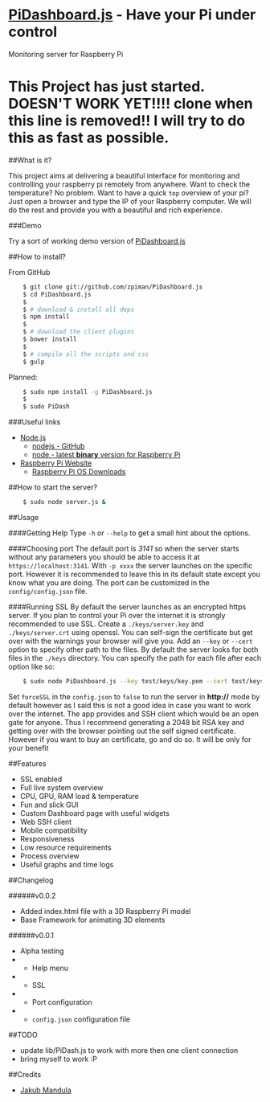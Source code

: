 [PiDashboard.js](https://github.com/zpiman/PiDashboard.js "PiDashboard.js") - Have your Pi under control
==============

Monitoring server for Raspberry Pi

# This Project has just started. **DOESN'T WORK YET!!!!** clone when this line is removed!! I will try to do this as fast as possible.


##What is it?

This project aims at delivering a beautiful interface for monitoring and controlling your raspberry pi remotely from anywhere. Want to check the temperature? No problem. Want to have a quick `top` overview of your pi? Just open a browser and type the IP of your Raspberry computer. We will do the rest and provide you with a beautiful and rich experience.

###Demo

Try a sort of working demo version of [PiDashboard.js](http://zpiman.github.io/PiDashboard.js)

##How to install?

From GitHub

```bash
    $ git clone git://github.com/zpiman/PiDashboard.js
    $ cd PiDashboard.js
    $ 
    $ # download & install all deps
    $ npm install
    $ 
    $ # download the client plugins
    $ bower install
    $ 
    $ # compile all the scripts and css
    $ gulp
```

Planned: 
```bash
    $ sudo npm install -g PiDashboard.js
    $ 
    $ sudo PiDash
```
###Useful links
* [Node.js](http://nodejs.org/)
    * [nodejs - GitHub](https://github.com/joyent/node)
    * [node - latest **binary** version for Raspberry Pi](https://gist.github.com/adammw/3245130)
* [Raspberry Pi Website](http://www.raspberrypi.org/)
    * [Raspberry Pi OS Downloads](http://www.raspberrypi.org/downloads)

##How to start the server?
```bash
    $ sudo node server.js &
```
##Usage

####Getting Help
Type `-h` or `--help` to get a small hint about the options.

####Choosing port
The default port is _3141_ so when the server starts without any parameters you should be able to access it at `https://localhost:3141`.
With `-p xxxx` the server launches on the specific port. However it is recommended to leave this in its default state except you know what you are doing.
The port can be customized in the `config/config.json` file.

####Running SSL
By default the server launches as an encrypted https server. If you plan to control your Pi over the internet it is strongly recommended to use SSL.
Create a `./keys/server.key` and `./keys/server.crt` using openssl. You can self-sign the certificate but get over with the warnings your browser will give you.
Add an `--key` or `--cert` option to specify other path to the files. By default the server looks for both files in the `./keys` directory. You can specify the path for each file after each option like so:
```bash
	$ sudo node PiDashboard.js --key test/keys/key.pem --cert test/keys/cert.pem
```	
Set `forceSSL` in the `config.json` to `false` to run the server in **http://** mode by default however as I said this is not a good idea in case you want to work over the internet. 
The app provides and SSH client which would be an open gate for anyone. Thus I recommend generating a 2048 bit RSA key and getting over with the browser pointing out the self signed certificate. 
However if you want to buy an certificate, go and do so. It will be only for your benefit

##Features
* SSL enabled
* Full live system overview
* CPU, GPU, RAM load & temperature
* Fun and slick GUI
* Custom Dashboard page with useful widgets
* Web SSH client
* Mobile compatibility
* Responsiveness
* Low resource requirements
* Process overview
* Useful graphs and time logs

##Changelog

######v0.0.2
* Added index.html file with a 3D Raspberry Pi model
* Base Framework for animating 3D elements

######v0.0.1
* Alpha testing
* + Help menu
* + SSL
* + Port configuration
* + `config.json` configuration file

##TODO
* update lib/PiDash.js to work with more then one client connection
* bring myself to work :P

##Credits
* [Jakub Mandula](https://github.com/zpiman/ "zpiman")

